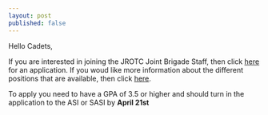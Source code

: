 ```yaml
---
layout: post
published: false
---
```

Hello Cadets,

If you are interested in joining the JROTC Joint Brigade Staff, then click [here](https://drive.google.com/file/d/1WAjLGT1SoF9BeC0u-0k2xeiON0BrmPcH/view) for an application. If you woud like more information about the different positions that are available, then click [here](https://drive.google.com/file/d/1G6Omc2jlfsocZP9DioKNitgxYj4y0z-_/view).


To apply you need to have a GPA of 3.5 or higher and should turn in the application to the ASI or SASI by **April 21st** 